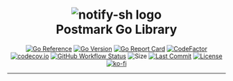 <div align="center">
 <h1><img alt="notify-sh logo" src="https://github.com/signalbuy/go-postmark/blob/main/postmark.png" /><br />
  Postmark Go Library
 </h1>

[![Go Reference](https://pkg.go.dev/badge/signalbuy/go-postmark.svg)](https://pkg.go.dev/github.com/signalbuy/go-postmark) [![Go Version](https://img.shields.io/github/go-mod/go-version/signalbuy/go-postmark)](https://go.dev/) [![Go Report Card](https://goreportcard.com/badge/github.com/signalbuy/go-postmark)](https://goreportcard.com/report/github.com/signalbuy/go-postmark) [![CodeFactor](https://www.codefactor.io/repository/github/signalbuy/go-postmark/badge)](https://www.codefactor.io/repository/github/signalbuy/go-postmark) [![codecov.io](https://codecov.io/github/signalbuy/go-postmark/coverage.svg?branch=main)](https://codecov.io/github/signalbuy/go-postmark?branch=main) [![GitHub Workflow Status](https://img.shields.io/github/actions/workflow/status/signalbuy/go-postmark/.github/workflows/go.yml)](https://github.com/signalbuy/go-postmark/blob/main/.github/workflows/go.yml) ![Size](https://img.shields.io/github/languages/code-size/signalbuy/go-postmark) [![Last Commit](https://img.shields.io/github/last-commit/signalbuy/go-postmark)](https://github.com/signalbuy/go-postmark/commits/main) [![License](https://img.shields.io/github/license/signalbuy/go-postmark)](https://github.com/signalbuy/go-postmark/blob/main/LICENSE.md) [![ko-fi](https://ko-fi.com/img/githubbutton_sm.svg)](https://ko-fi.com/V7V4LHFTR)

</div>
<hr/>
